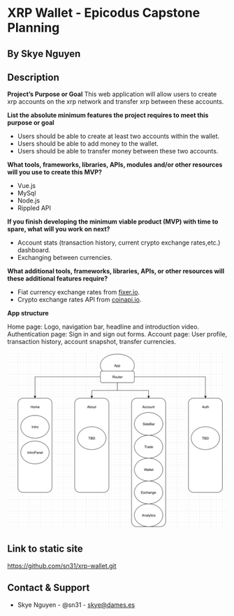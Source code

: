 # XRP Wallet - Epicodus Capstone Planning

## By **Skye Nguyen**

## Description

**Project’s Purpose or Goal**
This web application will allow users to create xrp accounts on the xrp network and transfer xrp between these accounts.

**List the absolute minimum features the project requires to meet this purpose or goal**
* Users should be able to create at least two accounts within the wallet.
* Users should be able to add money to the wallet.
* Users should be able to transfer money between these two accounts.

**What tools, frameworks, libraries, APIs, modules and/or other resources will you use to create this MVP?**

* Vue.js
* MySql
* Node.js
* Rippled API

**If you finish developing the minimum viable product (MVP) with time to spare, what will you work on next?**

* Account stats (transaction history, current crypto exchange rates,etc.) dashboard.
* Exchanging between currencies.

**What additional tools, frameworks, libraries, APIs, or other resources will these additional features require?**

* Fiat currency exchange rates from [fixer.io](https://fixer.io/).
* Crypto exchange rates API from [coinapi.io](https://www.coinapi.io/).

**App structure**

Home page: Logo, navigation bar, headline and introduction video.
Authentication page: Sign in and sign out forms.
Account page: User profile, transaction history, account snapshot, transfer currencies.

![Screenshot](./src/assets/images/structure.png)

## Link to static site

https://github.com/sn31/xrp-wallet.git

## Contact & Support

* Skye Nguyen - @sn31 - skye@dames.es
